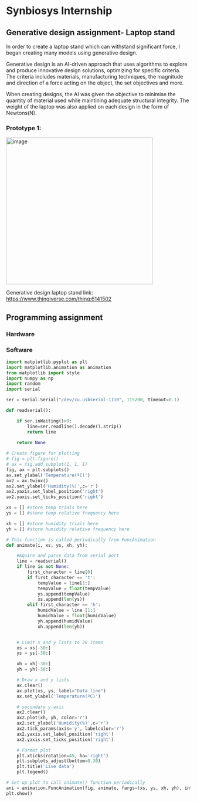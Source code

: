 # Synbiosys Internship

## Generative design assignment- Laptop stand

In order to create a laptop stand which can withstand significant force, I began creating many models using generative design. 


Generative design is an AI-driven approach that uses algorithms to explore and produce innovative design solutions, optimizing for specific criteria. The criteria includes materials, manufacturing techniques, the magnitude and direction of a force acting on the object, the set objectives and more. 

When creating designs, the AI was given the objective to minimise the quantity of material used while maintining adequate structural integrity. The weight of the laptop was also applied on each design in the form of Newtons(N).

### Prototype 1:
<img width="400" alt="image" src="https://github.com/VijayBali/Synbiosys-internship/assets/140536734/30c9cbcc-2c7d-4496-b975-b73651173ea6">




Generative design laptop stand link: https://www.thingiverse.com/thing:6141502

## Programming assignment


### Hardware

### Software
```python
import matplotlib.pyplot as plt
import matplotlib.animation as animation
from matplotlib import style
import numpy as np
import random
import serial

ser = serial.Serial("/dev/cu.usbserial-1110", 115200, timeout=0.1)   

def readserial():

    if ser.inWaiting()>0:
        line=ser.readline().decode().strip()
        return line
    
    return None

# Create figure for plotting
# fig = plt.figure()
# ax = fig.add_subplot(1, 1, 1)
fig, ax = plt.subplots()
ax.set_ylabel('Temperature(ºC)')
ax2 = ax.twinx()
ax2.set_ylabel('Humidity(%)',c='r')
ax2.yaxis.set_label_position('right')
ax2.yaxis.set_ticks_position('right')

xs = [] #store temp trials here 
ys = [] #store temp relative frequency here

xh = [] #store humidity trials here 
yh = [] #store humidity relative frequency here

# This function is called periodically from FuncAnimation
def animate(i, xs, ys, xh, yh):

    #Aquire and parse data from serial port
    line = readserial()
    if line is not None:
        first_character = line[0]
        if first_character == 't':
            tempValue = line[1:]
            tempValue = float(tempValue)
            ys.append(tempValue)
            xs.append(len(ys))
        elif first_character == 'h':
            humidValue = line [1:]
            humidValue = float(humidValue)
            yh.append(humidValue)
            xh.append(len(yh))


    # Limit x and y lists to 30 items
    xs = xs[-30:]
    ys = ys[-30:]

    xh = xh[-30:]
    yh = yh[-30:]

    # Draw x and y lists
    ax.clear()
    ax.plot(xs, ys, label="Data line")
    ax.set_ylabel('Temperature(ºC)')

    # secondary y-axis
    ax2.clear()
    ax2.plot(xh, yh, color='r')
    ax2.set_ylabel('Humidity(%)',c='r')
    ax2.tick_params(axis='y', labelcolor='r')
    ax2.yaxis.set_label_position('right')
    ax2.yaxis.set_ticks_position('right')

    # Format plot
    plt.xticks(rotation=45, ha='right')
    plt.subplots_adjust(bottom=0.30)
    plt.title('Live data')
    plt.legend()

# Set up plot to call animate() function periodically
ani = animation.FuncAnimation(fig, animate, fargs=(xs, ys, xh, yh), interval=20)
plt.show()
```


